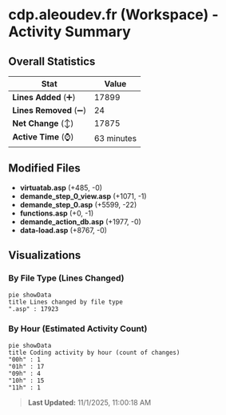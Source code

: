 # cdp.aleoudev.fr (Workspace) - Activity Summary 

## Overall Statistics

| Stat                   | Value                                                             |
| ---------------------- | ----------------------------------------------------------------- |
| **Lines Added** (➕)   | 17899                                          |
| **Lines Removed** (➖) | 24                                        |
| **Net Change** (↕)    | 17875                |
| **Active Time** (⌚)   | 63 minutes |


## Modified Files
- **virtuatab.asp** (+485, -0)
- **demande_step_0_view.asp** (+1071, -1)
- **demande_step_0.asp** (+5599, -22)
- **functions.asp** (+0, -1)
- **demande_action_db.asp** (+1977, -0)
- **data-load.asp** (+8767, -0)

## Visualizations

### By File Type (Lines Changed)

```mermaid
pie showData
title Lines changed by file type
".asp" : 17923
```

### By Hour (Estimated Activity Count)

```mermaid
pie showData
title Coding activity by hour (count of changes)
"00h" : 1
"01h" : 17
"09h" : 4
"10h" : 15
"11h" : 1
```


> **Last Updated:** 11/1/2025, 11:00:18 AM